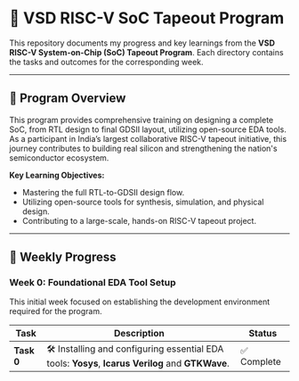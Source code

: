 # 🚀 VSD RISC-V SoC Tapeout Program

This repository documents my progress and key learnings from the **VSD RISC-V System-on-Chip (SoC) Tapeout Program**. Each directory contains the tasks and outcomes for the corresponding week.

---
## 📝 Program Overview

This program provides comprehensive training on designing a complete SoC, from RTL design to final GDSII layout, utilizing open-source EDA tools. As a participant in India’s largest collaborative RISC-V tapeout initiative, this journey contributes to building real silicon and strengthening the nation's semiconductor ecosystem.

**Key Learning Objectives:**
* Mastering the full RTL-to-GDSII design flow.
* Utilizing open-source tools for synthesis, simulation, and physical design.
* Contributing to a large-scale, hands-on RISC-V tapeout project.

---

## 📅 Weekly Progress

### **Week 0: Foundational EDA Tool Setup**
This initial week focused on establishing the development environment required for the program.

| Task | Description | Status |
|---|---|---|
| **Task 0** | 🛠️ Installing and configuring essential EDA tools: **Yosys**, **Icarus Verilog** and **GTKWave**. | ✅ Complete |
